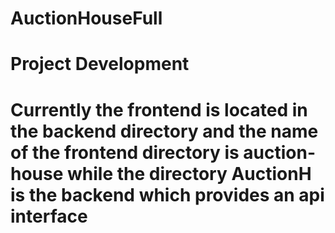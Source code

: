 # AuctionHouseFull

# Project Development

# Currently the frontend is located in the backend directory and the name of the frontend directory is auction-house while the directory AuctionH is the backend which provides an api interface
